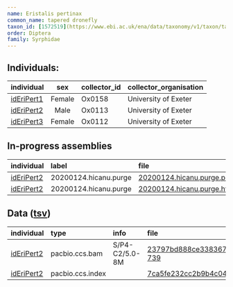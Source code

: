 ```yaml
---
name: Eristalis pertinax
common_name: tapered dronefly
taxon_id: [1572519](https://www.ebi.ac.uk/ena/data/taxonomy/v1/taxon/tax-id/1572519)
order: Diptera
family: Syrphidae
---
```


## Individuals:

| individual | sex | collector_id | collector_organisation |
| :--------- | :-: | :----------- | :--------------------- |
| [idEriPert1](idEriPert1.md) | Female | Ox0158 | University of Exeter |
| [idEriPert2](idEriPert2.md) | Male | Ox0113 | University of Exeter |
| [idEriPert3](idEriPert3.md) | Female | Ox0112 | University of Exeter |

## In-progress assemblies

| individual | label | file |
| :--------- | :---- | :--- |
| [idEriPert2](idEriPert2.md) | 20200124.hicanu.purge | [20200124.hicanu.purge.prim.fasta.gz](https://darwin.cog.sanger.ac.uk/insects/Eristalis_pertinax/idEriPert2/assemblies/working/20200124.hicanu.purge/20200124.hicanu.purge.prim.fasta.gz) |
| [idEriPert2](idEriPert2.md) | 20200124.hicanu.purge | [20200124.hicanu.purge.htig.fasta.gz](https://darwin.cog.sanger.ac.uk/insects/Eristalis_pertinax/idEriPert2/assemblies/working/20200124.hicanu.purge/20200124.hicanu.purge.htig.fasta.gz) |

## Data ([tsv](Eristalis_pertinax_data.tsv))

| individual | type | info | file |
| :--------- | :--- | :--- | :--- |
| [idEriPert2](idEriPert2.md) | pacbio.ccs.bam | S/P4-C2/5.0-8M | [23797bd888ce3383672374de87db8b0c-739](https://darwin.cog.sanger.ac.uk/insects/Eristalis_pertinax/idEriPert2/genomic_data/pacbio/m64094_200117_114528.ccs.bam) |
| [idEriPert2](idEriPert2.md) | pacbio.ccs.index |  | [7ca5fe232cc2b9b4c04a2cc81ef874ba](https://darwin.cog.sanger.ac.uk/insects/Eristalis_pertinax/idEriPert2/genomic_data/pacbio/m64094_200117_114528.ccs.bam.pbi) |
